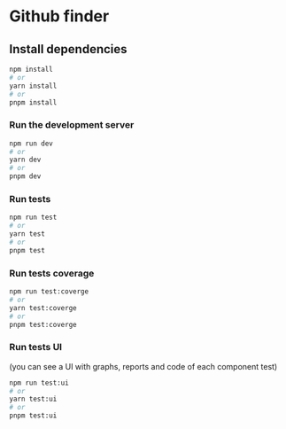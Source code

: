 # Github finder

## Install dependencies

```bash
npm install
# or
yarn install
# or
pnpm install
```

### Run the development server

```bash
npm run dev
# or
yarn dev
# or
pnpm dev
```

### Run tests

```bash
npm run test
# or
yarn test
# or
pnpm test
```

### Run tests coverage

```bash
npm run test:coverge
# or
yarn test:coverge
# or
pnpm test:coverge
```

### Run tests UI

(you can see a UI with graphs, reports and code of each component test)

```bash
npm run test:ui
# or
yarn test:ui
# or
pnpm test:ui
```
